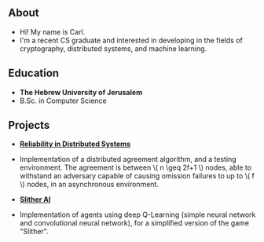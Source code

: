 ## About

* Hi! My name is Carl.
* I'm a recent CS graduate and interested in developing in the fields of cryptography, distributed systems, and machine learning.

## Education

* **The Hebrew University of Jerusalem** 
* B.Sc. in Computer Science

## Projects

* [**Reliability in Distributed Systems**](https://github.com/kqke/RIDS)
* Implementation of a distributed agreement algorithm, and a testing environment. The agreement is between \\( n \geq 2f+1 \\) nodes, able to withstand an adversary capable of causing omission failures to up to \\( f \\) nodes, in an asynchronous environment.  
  
* [**Slither AI**](https://github.com/kqke/AI_slither)
* Implementation of agents using deep Q-Learning (simple neural network and convolutional neural network), for a simplified version of the game "Slither".
